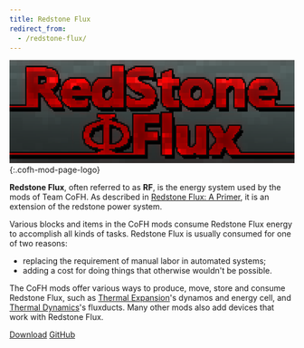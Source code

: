 ```yaml
---
title: Redstone Flux
redirect_from:
  - /redstone-flux/
---
```


![Redstone Flux logo](/assets/images/modlogos/redstone-flux.png){:.cofh-mod-page-logo}


**Redstone Flux**, often referred to as **RF**, is the energy system used by the
mods of Team CoFH. As described in [Redstone Flux: A
Primer](/docs/redstone-flux/about/redstone-flux-a-primer/), it is an extension
of the redstone power system.

Various blocks and items in the CoFH mods consume Redstone Flux energy to
accomplish all kinds of tasks. Redstone Flux is usually consumed for one of two
reasons:

* replacing the requirement of manual labor in automated systems;
* adding a cost for doing things that otherwise wouldn't be possible.

The CoFH mods offer various ways to produce, move, store and consume Redstone
Flux, such as [Thermal Expansion](/docs/thermal-expansion/)'s dynamos and energy
cell, and [Thermal Dynamics](/docs/thermal-dynamics/)'s fluxducts. Many other
mods also add devices that work with Redstone Flux.


<div class="uk-margin-top uk-button-group">
    <a class="uk-button uk-button-large uk-button-success uk-text-bold" href="/downloads/">Download</a>
    <a class="uk-button uk-button-large" href="https://github.com/CoFH/RedstoneFlux">GitHub</a>
</div>
